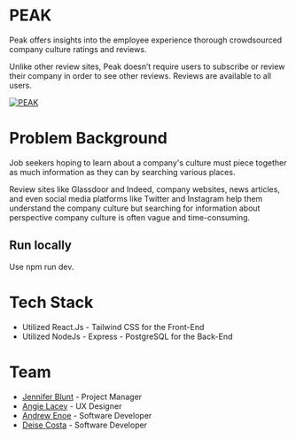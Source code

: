 
# PEAK

Peak offers insights into the employee experience thorough crowdsourced company culture ratings and reviews. 

Unlike other review sites, Peak doesn’t require users to subscribe or review their company in order to see other reviews. Reviews are available to all users. 

[![PEAK](https://imgur.com/9ALd0CA.png)](https://www.youtube.com/watch?v=5LLq43xasdc "Peak App Demo")

# Problem Background
Job seekers hoping to learn about a company's culture must piece together as much information as they can by searching various places.

 Review sites like Glassdoor and Indeed, company websites, news articles, and even social media platforms like Twitter and Instagram help them understand the company culture but searching for information about perspective company culture is often vague and time-consuming.

## Run locally

Use npm run dev.

# Tech Stack
- Utilized React.Js - Tailwind CSS for the Front-End
- Utilized NodeJs - Express - PostgreSQL for the Back-End

# Team
- [Jennifer Blunt](http://github.com/JennBlunt) - Project Manager
- [Angie Lacey](http://github.com/JennBlunt) - UX Designer
- [Andrew Enoe](http://github.com/JennBlunt) - Software Developer
- [Deise Costa](http://github.com/JennBlunt) - Software Developer

